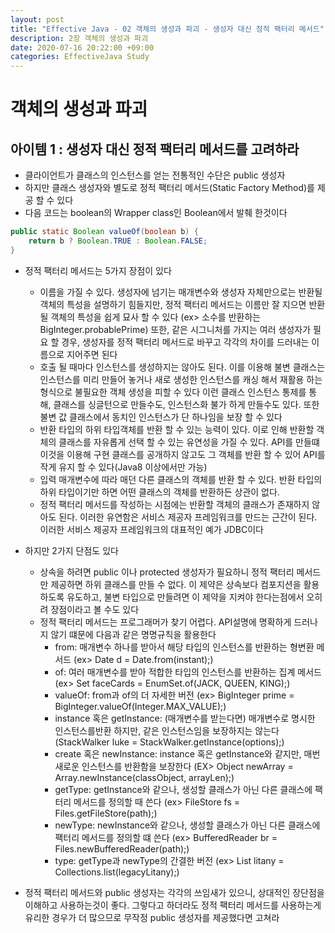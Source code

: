 ```yaml
---
layout: post
title: "Effective Java - 02 객체의 생성과 파괴 - 생성자 대신 정적 팩터리 메서드"
description: 2장 객체의 생성과 파괴
date: 2020-07-16 20:22:00 +09:00
categories: EffectiveJava Study
---
```



# 객체의 생성과 파괴

## 아이템 1 : 생성자 대신 정적 팩터리 메서드를 고려하라

- 클라이언트가 클래스의 인스턴스를 얻는 전통적인 수단은 public 생성자
- 하지만 클래스 생성자와 별도로 정적 팩터리 메서드(Static Factory Method)를 제공 할 수 있다
- 다음 코드는 boolean의 Wrapper class인 Boolean에서 발췌 한것이다

```java
public static Boolean valueOf(boolean b) {
    return b ? Boolean.TRUE : Boolean.FALSE;
}
```

- 정적 팩터리 메서드는 5가지 장점이 있다
    * 이름을 가질 수 있다. 생성자에 넘기는 매개변수와 생성자 자체만으로는 반환될 객체의 특성을 설명하기 힘들지만,
    정적 팩터리 메서드는 이름만 잘 지으면 반환될 객체의 특성을 쉽게 묘사 할 수 있다 (ex> 소수를 반환하는 BigInteger.probablePrime)
    또한, 같은 시그니처를 가지는 여러 생성자가 필요 할 경우, 생성자를 정적 팩터리 메서드로 바꾸고 각각의 차이를 드러내는 이름으로 지어주면 된다
    * 호출 될 때마다 인스턴스를 생성하지는 않아도 된다. 이를 이용해 불변 클래스는 인스턴스를 미리 만들어 놓거나 새로 생성한 인스턴스를 캐싱 해서 재활용 하는 형식으로 불필요한 객체 생성을 피할 수 있다
    이런 클래스 인스턴스 통제를 통해, 클래스를 싱글턴으로 만들수도, 인스턴스화 불가 하게 만들수도 있다. 또한 불변 값 클래스에서 동치인 인스턴스가 단 하나임을 보장 할 수 있다
    * 반환 타입의 하위 타입객체를 반환 할 수 있는 능력이 있다. 이로 인해 반환할 객체의 클래스를 자유롭게 선택 할 수 있는 유연성을 가질 수 있다.
    API를 만들떄 이것을 이용해 구현 클래스를 공개하지 않고도 그 객체를 반환 할 수 있어 API를 작게 유지 할 수 있다(Java8 이상에서만 가능)
    * 입력 매개변수에 따라 매던 다른 클래스의 객체를 반환 할 수 있다. 반환 타입의 하위 타입이기만 하면 어떤 클래스의 객체를 반환하든 상관이 없다.
    * 정적 팩터리 메서드를 작성하는 시점에는 반환할 객체의 클래스가 존재하지 않아도 된다. 이러한 유연함은 서비스 제공자 프레임워크를 만드는 근간이 된다.
    이러한 서비스 제공자 프레임워크의 대표적인 예가 JDBC이다

- 하지만 2가지 단점도 있다
    * 상속을 하려면 public 이나 protected 생성자가 필요하니 정적 팩터리 메서드만 제공하면 하위 클래스를 만들 수 없다.
    이 제약은 상속보다 컴포지션을 활용하도록 유도하고, 불변 타입으로 만들려면 이 제약을 지켜야 한다는점에서 오히려 장점이라고 볼 수도 있다
    * 정적 팩터리 메서드는 프로그래머가 찾기 어렵다. API설명에 명확하게 드러나지 않기 떄문에 다음과 같은 명명규칙을 활용한다
        + from: 매개변수 하나를 받아서 해당 타입의 인스턴스를 반환하는 형변환 메서드 (ex> Date d = Date.from(instant);)
        + of: 여러 매개변수를 받아 적합한 타입의 인스턴스를 반환하는 집계 메서드 (ex> Set<Rank> faceCards = EnumSet.of(JACK, QUEEN, KING);)
        + valueOf: from과 of의 더 자세한 버전 (ex> BigInteger prime = BigInteger.valueOf(Integer.MAX_VALUE);)
        + instance 혹은 getInstance: (매개변수를 받는다면) 매개변수로 명시한 인스턴스를반환 하지만, 같은 인스턴스임을 보장하지는 않는다 (StackWalker luke = StackWalker.getInstance(options);)
        + create 혹은 newInstance: instance 혹은 getInstance와 같지만, 매번 새로운 인스턴스를 반환함을 보장한다 (EX> Object newArray = Array.newInstance(classObject, arrayLen);)
        + getType: getInstance와 같으나, 생성할 클래스가 아닌 다른 클래스에 팩터리 메서드를 정의할 때 쓴다 (ex> FileStore fs = Files.getFileStore(path);)
        + newType: newInstance와 같으나, 생성할 클래스가 아닌 다른 클래스에 팩터리 메서드를 정의할 떄 쓴다 (ex> BufferedReader br = Files.newBufferedReader(path);)
        + type: getType과 newType의 간결한 버전 (ex> List<Complaint> litany = Collections.list(legacyLitany);)

- 정적 팩터리 메서드와 public 생성자는 각각의 쓰임새가 있으니, 상대적인 장단점을 이해하고 사용하는것이 좋다. 그렇다고 하더라도 정적 팩터리 메서드를 사용하는게 유리한 경우가 더 많으므로 무작정 public 생성자를 제공했다면 고쳐라